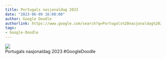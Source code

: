 ```yaml
---
title: Portugals nasjonaldag 2023
date: "2023-06-09 16:00:00"
author: Google Doodle
authorlink: https://www.google.com/search?q=Portugals%20nasjonaldag%202023
tags:
- Google-Doodle
---
```

<img src="https://www.google.com/logos/doodles/2023/portugal-national-day-2023-6753651837109884-l.png" referrerpolicy="no-referrer"><br>Portugals nasjonaldag 2023 #GoogleDoodle